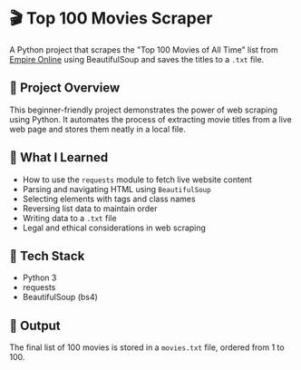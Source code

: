 # 🎬 Top 100 Movies Scraper

A Python project that scrapes the "Top 100 Movies of All Time" list from [Empire Online](https://web.archive.org/web/20200518073855/https://www.empireonline.com/movies/features/best-movies-2/) using BeautifulSoup and saves the titles to a `.txt` file.

## 🚀 Project Overview

This beginner-friendly project demonstrates the power of web scraping using Python. It automates the process of extracting movie titles from a live web page and stores them neatly in a local file.

## 📌 What I Learned

- How to use the `requests` module to fetch live website content  
- Parsing and navigating HTML using `BeautifulSoup`  
- Selecting elements with tags and class names  
- Reversing list data to maintain order  
- Writing data to a `.txt` file  
- Legal and ethical considerations in web scraping

## 🧰 Tech Stack

- Python 3
- requests
- BeautifulSoup (bs4)

## 📁 Output

The final list of 100 movies is stored in a `movies.txt` file, ordered from 1 to 100.
